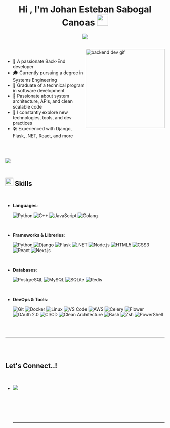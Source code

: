 <h1 align="center"><b>Hi , I'm Johan Esteban Sabogal Canoas </b><img src="https://media.giphy.com/media/hvRJCLFzcasrR4ia7z/giphy.gif" width="35"></h1>

<p align="center">
  <a href="https://github.com/DenverCoder1/readme-typing-svg">
    <img src="https://readme-typing-svg.herokuapp.com?font=Fira+Code&size=22&duration=4000&pause=700&color=00F7FF&center=true&vCenter=true&width=750&height=80&lines=Back-End+Developer+with+a+Fullstack+mindset.;Passionate+about+technology+and+continuous+learning.;Experience+with+Django%2C+React%2C+.NET+and+more.">
  </a>
</p>

<br>


	
<picture>
  <img align="right" src="https://media.giphy.com/media/LMt9638dO8dftAjtco/giphy.gif" width="250px" alt="backend dev gif"/>
</picture>

<br>

- 🔧 A passionate Back-End developer  
- 🎓 Currently pursuing a degree in Systems Engineering  
- 📜 Graduate of a technical program in software development  
- 🧠 Passionate about system architecture, APIs, and clean scalable code  
- 🚀 I constantly explore new technologies, tools, and dev practices  
- 🛠️ Experienced with Django, Flask, .NET, React, and more  


<br><br>

<img src="https://user-images.githubusercontent.com/73097560/115834477-dbab4500-a447-11eb-908a-139a6edaec5c.gif"><br><br>

## <img src="https://media2.giphy.com/media/QssGEmpkyEOhBCb7e1/giphy.gif?cid=ecf05e47a0n3gi1bfqntqmob8g9aid1oyj2wr3ds3mg700bl&rid=giphy.gif" width ="25"><b> Skills</b>
<br>

<p align="center">

- **Languages**:
    
    ![Python](https://img.shields.io/badge/Python%20-%2314354C.svg?style=for-the-badge&logo=python&logoColor=white)
    ![C++](https://img.shields.io/badge/C++%20-%2300599C.svg?style=for-the-badge&logo=c%2B%2B&logoColor=white)
    ![JavaScript](https://img.shields.io/badge/JavaScript%20-%23F7DF1E.svg?style=for-the-badge&logo=javascript&logoColor=black)
    ![Golang](https://img.shields.io/badge/Go-00ADD8?logo=Go&logoColor=white&style=for-the-badge)

<br>   
    
- **Frameworks & Libreries**:

    ![Python](https://img.shields.io/badge/Python-3776AB?style=for-the-badge&logo=python&logoColor=white)
    ![Django](https://img.shields.io/badge/Django-092E20?style=for-the-badge&logo=django&logoColor=white)
    ![Flask](https://img.shields.io/badge/Flask-000000?style=for-the-badge&logo=flask&logoColor=white)
    ![.NET](https://img.shields.io/badge/.NET-512BD4?style=for-the-badge&logo=dotnet&logoColor=white)
    ![Node.js](https://img.shields.io/badge/Node.js-339933?style=for-the-badge&logo=nodedotjs&logoColor=white)
    ![HTML5](https://img.shields.io/badge/HTML5-E34F26?style=for-the-badge&logo=html5&logoColor=white)
    ![CSS3](https://img.shields.io/badge/CSS3-1572B6?style=for-the-badge&logo=css3&logoColor=white)
    ![React](https://img.shields.io/badge/React-20232A?style=for-the-badge&logo=react&logoColor=61DAFB)
    ![Next.js](https://img.shields.io/badge/Next.js-000000?style=for-the-badge&logo=nextdotjs&logoColor=white)

<br>

- **Databases**:

    ![PostgreSQL](https://img.shields.io/badge/PostgreSQL-4169E1?style=for-the-badge&logo=postgresql&logoColor=white)
    ![MySQL](https://img.shields.io/badge/MySQL-4479A1?style=for-the-badge&logo=mysql&logoColor=white)
    ![SQLite](https://img.shields.io/badge/SQLite-003B57?style=for-the-badge&logo=sqlite&logoColor=white)
    ![Redis](https://img.shields.io/badge/Redis-DC382D?style=for-the-badge&logo=redis&logoColor=white)

  
<br>

- **DevOps & Tools**:
  
  ![Git](https://img.shields.io/badge/Git-F05033?style=for-the-badge&logo=git&logoColor=white)
  ![Docker](https://img.shields.io/badge/Docker-2496ED?style=for-the-badge&logo=docker&logoColor=white)
  ![Linux](https://img.shields.io/badge/Linux-FCC624?style=for-the-badge&logo=linux&logoColor=black)
  ![VS Code](https://img.shields.io/badge/VS_Code-0078d7?style=for-the-badge&logo=visual-studio-code&logoColor=white)
  ![AWS](https://img.shields.io/badge/AWS-232F3E?style=for-the-badge&logo=amazon-aws&logoColor=white)
  ![Celery](https://img.shields.io/badge/Celery-37814A?style=for-the-badge&logo=celery&logoColor=white)
  ![Flower](https://img.shields.io/badge/Flower-FFA500?style=for-the-badge)
  ![OAuth 2.0](https://img.shields.io/badge/OAuth_2.0-0066A1?style=for-the-badge)
  ![CI/CD](https://img.shields.io/badge/CI%2FCD-0A0A0A?style=for-the-badge&logo=githubactions&logoColor=white)
  ![Clean Architecture](https://img.shields.io/badge/Clean_Architecture-4B0082?style=for-the-badge)
  ![Bash](https://img.shields.io/badge/Bash-4EAA25?style=for-the-badge&logo=gnubash&logoColor=white)
  ![Zsh](https://img.shields.io/badge/Zsh-89e051?style=for-the-badge&logo=gnubash&logoColor=black)
  ![PowerShell](https://img.shields.io/badge/PowerShell-5391FE?style=for-the-badge&logo=powershell&logoColor=white)
</p>

<br>
<br>

-----

<br>
<br>

## <b> Let's Connect..!
<br>
<div align='left'>

<ul>

<li>
<a href="https://www.linkedin.com/in/johan-estaban-sabogal-canoas-781b19271/" target="_blank">
  <img src="https://img.shields.io/badge/linkedin-%40sabogal-%2300acee.svg?style=for-the-badge&logo=linkedin&logoColor=white" />
</a>

</li>

<br>

<div align='center'>

</div>
<br>
<br>
<br>
<br>

---

<br>
